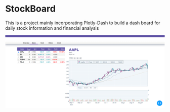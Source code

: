 # StockBoard
This is a project mainly incorporating Plotly-Dash to build a dash board for daily stock information and financial analysis

![image](picture\ScreenShot.png)
